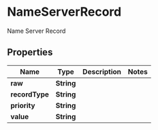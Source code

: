 

# NameServerRecord

Name Server Record

## Properties

| Name | Type | Description | Notes |
|------------ | ------------- | ------------- | -------------|
|**raw** | **String** |  |  |
|**recordType** | **String** |  |  |
|**priority** | **String** |  |  |
|**value** | **String** |  |  |



